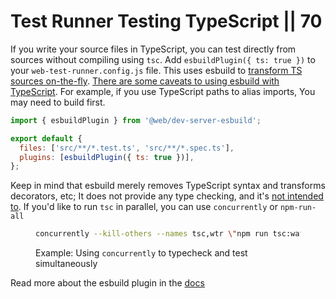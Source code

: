 # Test Runner  Testing TypeScript || 70

If you write your source files in TypeScript, you can test directly from sources without
compiling using `tsc`. Add `esbuildPlugin({ ts: true })` to your `web-test-runner.config.js`
file.
This uses esbuild to [transform TS sources on-the-fly](https://esbuild.github.io/api/#transform-api).
[There are some caveats to using esbuild with TypeScript](https://esbuild.github.io/content-types/#typescript-caveats).
For example, if you use TypeScript paths to alias imports, You may need to build first.

```js
import { esbuildPlugin } from '@web/dev-server-esbuild';

export default {
  files: ['src/**/*.test.ts', 'src/**/*.spec.ts'],
  plugins: [esbuildPlugin({ ts: true })],
};
```

Keep in mind that esbuild merely removes TypeScript syntax and transforms decorators, etc;
It does not provide any type checking, and it's [not intended to](https://esbuild.github.io/faq/#upcoming-roadmap). If you'd like to run `tsc` in parallel, you can use `concurrently` or `npm-run-all`

<figure>

```bash
concurrently --kill-others --names tsc,wtr \"npm run tsc:watch\" \"wtr --watch\"
```

<figcaption>

Example: Using `concurrently` to typecheck and test simultaneously

</figcaption>

</figure>

Read more about the esbuild plugin in the [docs](../../docs/dev-server/plugins/esbuild.md)
